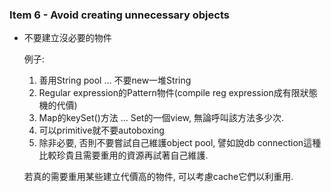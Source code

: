 ### Item 6 - Avoid creating unnecessary objects

* 不要建立沒必要的物件

  例子:
  1. 善用String pool … 不要new一堆String
  2. Regular expression的Pattern物件(compile reg expression成有限狀態機的代價)
  3. Map的keySet()方法 … Set的一個view, 無論呼叫該方法多少次.
  4. 可以primitive就不要autoboxing
  5. 除非必要, 否則不要嘗試自己維護object pool, 譬如說db connection這種比較珍貴且需要重用的資源再試著自己維護.

  若真的需要重用某些建立代價高的物件, 可以考慮cache它們以利重用.

